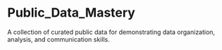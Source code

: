# Public_Data_Mastery
A collection of curated public data for demonstrating data organization, analysis, and communication skills.
